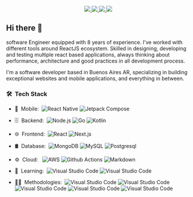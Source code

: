 <!-- ![Jacob gonzalez banner](https://i.imgur.com/13XgL11.png) -->


<p align="center">
  <a href="https://medium.com/@njacob1001">
  <img src="https://img.shields.io/badge/Medium-12100E?style=for-the-badge&logo=medium&logoColor=white" />  
  </a>
  
  <a href="https://www.linkedin.com/in/jacob-gonzalez-210b84166/">
  <img src="https://img.shields.io/badge/LinkedIn-0077B5?style=for-the-badge&logo=linkedin&logoColor=white" />  
  </a>
  
  <a href="https://stackoverflow.com/users/12686361/jacob">
  <img src="https://img.shields.io/badge/Stack_Overflow-FE7A16?style=for-the-badge&logo=stack-overflow&logoColor=white" />  
  </a>
  
  <a href="https://stackoverflow.com/users/12686361/jacob">
  <img src="https://img.shields.io/badge/website-000000?style=for-the-badge&logo=About.me&logoColor=white" />  
  </a>
 
</p>

## Hi there 👋

software Engineer equipped with 8 years of experience. I’ve worked with different tools around ReactJS ecosystem. Skilled in designing, developing and testing multiple react based applications, always thinking about performance, architecture and good practices in all development process.

I'm a software developer based in Buenos Aires AR, specializing in building exceptional websites and mobile applications, and everything in between.

<h3> 🛠 &nbsp;Tech Stack</h3>


- 📱 &nbsp;Mobile:&nbsp;
  ![React Native](https://img.shields.io/badge/-React%20Native-0A1A2F?style=flat&logo=React&logoColor=00d8fd)
  ![Jetpack Compose](https://img.shields.io/badge/-Jetpack%20Compose-0A1A2F?style=flat&logo=Android&logoColor=3bd17d)
  
- 🗄 &nbsp;Backend:&nbsp;
  ![Node.js](https://img.shields.io/badge/-Node.js-0A1A2F?style=flat&logo=node.js)
  ![Go](https://img.shields.io/badge/-Go-0A1A2F?style=flat&logo=go)
  ![Kotlin](https://img.shields.io/badge/-Kotlin-0A1A2F?style=flat&logo=kotlin)
  
- 🌐 &nbsp;Frontend:&nbsp;
  ![React](https://img.shields.io/badge/-React-0A1A2F?style=flat&logo=react)
  ![Next.js](https://img.shields.io/badge/-Next.js-0A1A2F?style=flat&logo=next.js)
- 🛢 &nbsp;Database:&nbsp;
  ![MongoDB](https://img.shields.io/badge/-MongoDB-0A1A2F?style=flat&logo=mongodb)
  ![MySQL](https://img.shields.io/badge/-MySQL-0A1A2F?style=flat&logo=mysql&logoColor=00d8fd)
  ![Postgresql](https://img.shields.io/badge/-Postgresql-0A1A2F?style=flat&logo=postgresql)
- ⚙️ &nbsp;Cloud: &nbsp;
  ![AWS](https://img.shields.io/badge/-AWS-0A1A2F?style=flat&logo=amazon-aws)
  ![Github Actions](https://img.shields.io/badge/-Kubernetes-0A1A2F?style=flat&logo=kubernetes)
  ![Markdown](https://img.shields.io/badge/-CI/CD-0A1A2F?style=flat&logo=github)
- 📖 &nbsp;Learning:&nbsp;
  ![Visual Studio Code](https://img.shields.io/badge/-Rust-0A1A2F?style=flat&logo=rust)
  ![Visual Studio Code](https://img.shields.io/badge/-Deep%20learning-0A1A2F?style=flat&logo=tensorflow)
- 🧑‍💼 &nbsp;Methodologies:&nbsp;
  ![Visual Studio Code](https://img.shields.io/badge/-Clean%20architecture-0A1A2F?style=flat)
  ![Visual Studio Code](https://img.shields.io/badge/-DDD-0A1A2F?style=flat)
  ![Visual Studio Code](https://img.shields.io/badge/-TDD-0A1A2F?style=flat)
  ![Visual Studio Code](https://img.shields.io/badge/-SCRUM-0A1A2F?style=flat)
  ![Visual Studio Code](https://img.shields.io/badge/-Hexagonal%20architecture-0A1A2F?style=flat)
  


<br/>

<!-- icon lib: https://simpleicons.org/ -->


